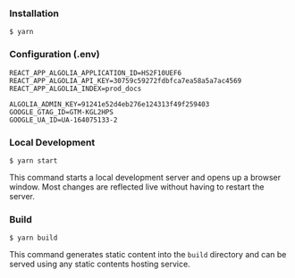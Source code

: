 ### Installation

```
$ yarn
```

### Configuration (.env)

```
REACT_APP_ALGOLIA_APPLICATION_ID=HS2F10UEF6
REACT_APP_ALGOLIA_API_KEY=30759c59272fdbfca7ea58a5a7ac4569
REACT_APP_ALGOLIA_INDEX=prod_docs

ALGOLIA_ADMIN_KEY=91241e52d4eb276e124313f49f259403
GOOGLE_GTAG_ID=GTM-KGL2HPS
GOOGLE_UA_ID=UA-164075133-2
```

### Local Development

```
$ yarn start
```

This command starts a local development server and opens up a browser window. Most changes are reflected live without having to restart the server.

### Build

```
$ yarn build
```

This command generates static content into the `build` directory and can be served using any static contents hosting service.
